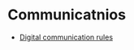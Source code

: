 # Communicatnios
* [Digital communication rules](https://github.com/neyronius/notes/blob/main/posts/digital-communications.md)
